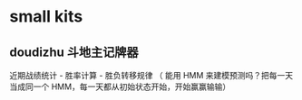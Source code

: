# small kits


## doudizhu 斗地主记牌器

近期战绩统计 - 胜率计算 - 胜负转移规律 （ 能用 HMM 来建模预测吗？把每一天当成同一个 HMM，每一天都从初始状态开始，开始赢赢输输）

